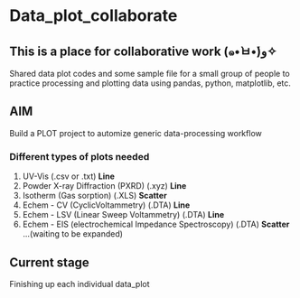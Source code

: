 # Data_plot_collaborate

## This is a place for collaborative work (๑•̀ㅂ•́)و✧
Shared data plot codes and some sample file for a small group of people to practice processing and plotting data using pandas, python, matplotlib, etc. 

## AIM
Build a PLOT project to automize generic data-processing workflow

### Different types of plots needed
1. UV-Vis (.csv or .txt)  **Line**
2. Powder X-ray Diffraction (PXRD) (.xyz) **Line**
3. Isotherm (Gas sorption) (.XLS) **Scatter**
4. Echem - CV (CyclicVoltammetry) (.DTA)  **Line**
5. Echem - LSV (Linear Sweep Voltammetry) (.DTA)  **Line**
6. Echem - EIS (electrochemical Impedance Spectroscopy) (.DTA) **Scatter**
...(waiting to be expanded)

## Current stage
Finishing up each individual data_plot 
